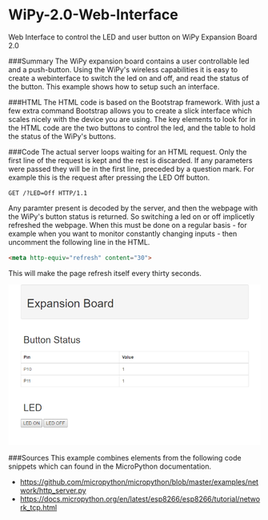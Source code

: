 # WiPy-2.0-Web-Interface
Web Interface to control the LED and user button on WiPy Expansion Board 2.0

###Summary
The WiPy expansion board contains a user controllable led and a push-button. Using the WiPy's wireless capabilities it is easy to create a webinterface to switch the led on and off, and read the status of the button. This example shows how to setup such an interface.

###HTML
The HTML code is based on the Bootstrap framework. With just a few extra command Bootstrap allows you to create a slick interface which scales nicely with the device you are using. The key elements to look for in the HTML code are the two buttons to control the led, and the table to hold the status of the WiPy's buttons.

###Code
The actual server loops waiting for an HTML request. Only the first line of the request is kept and the rest is discarded. If any parameters were passed they will be in the first line, preceded by a question mark. For example this is the request after pressing the LED Off button.
```
GET /?LED=Off HTTP/1.1
```
Any paramter present is decoded by the server, and then the webpage with the WiPy's button status is returned. So switching a led on or off implicetly refreshed the webpage. When this must be done on a regular basis - for example when you want to monitor constantly changing inputs - then uncomment the following line in the HTML.
```html
<meta http-equiv="refresh" content="30">
```
This will make the page refresh itself every thirty seconds.

![](https://github.com/erikdelange/WiPy-2.0-Web-Interface/blob/master/ui.png)

###Sources
This example combines elements from the following code snippets which can found in the MicroPython documentation.

* <https://github.com/micropython/micropython/blob/master/examples/network/http_server.py>
* <https://docs.micropython.org/en/latest/esp8266/esp8266/tutorial/network_tcp.html>
